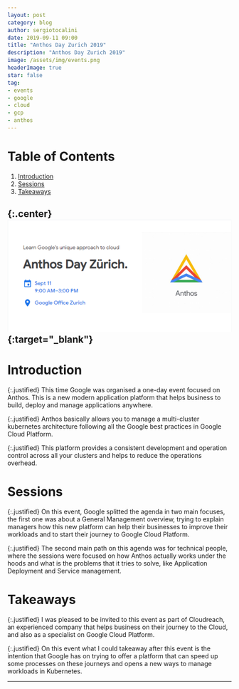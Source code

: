 ```yaml
---
layout: post
category: blog
author: sergiotocalini
date: 2019-09-11 09:00
title: "Anthos Day Zurich 2019"
description: "Anthos Day Zurich 2019"
image: /assets/img/events.png
headerImage: true
star: false
tag:
- events
- google
- cloud
- gcp
- anthos
---
```

# Table of Contents
1. [Introduction](#introduction)
2. [Sessions](#sessions)
3. [Takeaways](#takeaways)

{:.center}
[![Google - Anthos Day Zurich 2019][banner]][gallery]{:target="_blank"}
---

# Introduction

{:.justified}
This time Google was organised a one-day event focused on Anthos. This is a new
modern application platform that helps business to build, deploy and manage
applications anywhere.

{:.justified}
Anthos basically allows you to manage a multi-cluster kubernetes architecture
following all the Google best practices in Google Cloud Platform.

{:.justified}
This platform provides a consistent development and operation control across all
your clusters and helps to reduce the operations overhead.

# Sessions

{:.justified}
On this event, Google splitted the agenda in two main focuses, the first one was
about a General Management overview, trying to explain managers how this new
platform can help their businesses to improve their workloads and to start their
journey to Google Cloud Platform.

{:.justified}
The second main path on this agenda was for technical people, where the sessions
were focused on how Anthos actually works under the hoods and what is the problems
that it tries to solve, like Application Deployment and Service management.


# Takeaways

{:.justified}
I was pleased to be invited to this event as part of Cloudreach, an experienced
company that helps business on their journey to the Cloud, and also as a
specialist on Google Cloud Platform.

{:.justified}
On this event what I could takeaway after this event is the intention that Google
has on trying to offer a platform that can speed up some processes on these
journeys and opens a new ways to manage workloads in Kubernetes.

---
[banner]: /assets/events/Google-anthos_day_2019-Zurich.png
[gallery]: //photos.app.goo.gl/WCKwp43gaD1fRHKv8
